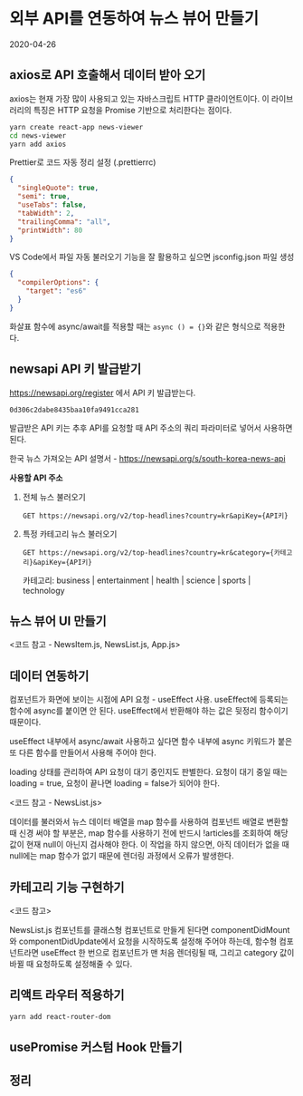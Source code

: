 # 외부 API를 연동하여 뉴스 뷰어 만들기

2020-04-26

## axios로 API 호출해서 데이터 받아 오기

axios는 현재 가장 많이 사용되고 있는 자바스크립트 HTTP 클라이언트이다. 이 라이브러리의 특징은 HTTP 요청을 Promise 기반으로 처리한다는 점이다.

```bash
yarn create react-app news-viewer
cd news-viewer
yarn add axios
```

Prettier로 코드 자동 정리 설정 (.prettierrc)

```json
{
  "singleQuote": true,
  "semi": true,
  "useTabs": false,
  "tabWidth": 2,
  "trailingComma": "all",
  "printWidth": 80
}
```

VS Code에서 파일 자동 불러오기 기능을 잘 활용하고 싶으면 jsconfig.json 파일 생성

```json
{
  "compilerOptions": {
    "target": "es6"
  }
}
```

화살표 함수에 async/await를 적용할 때는 `async () = {}`와 같은 형식으로 적용한다.

## newsapi API 키 발급받기

<https://newsapi.org/register> 에서 API 키 발급받는다.

```
0d306c2dabe8435baa10fa9491cca281
```

발급받은 API 키는 추후 API를 요청할 때 API 주소의 쿼리 파라미터로 넣어서 사용하면 된다.

한국 뉴스 가져오는 API 설명서 - <https://newsapi.org/s/south-korea-news-api>

**사용할 API 주소**

1. 전체 뉴스 불러오기
   ```
   GET https://newsapi.org/v2/top-headlines?country=kr&apiKey={API키}
   ```
2. 특정 카테고리 뉴스 불러오기
   ```
   GET https://newsapi.org/v2/top-headlines?country=kr&category={카테고리}&apiKey={API키}
   ```
   카테고리: business | entertainment | health | science | sports | technology

## 뉴스 뷰어 UI 만들기

<코드 참고 - NewsItem.js, NewsList.js, App.js>

## 데이터 연동하기

컴포넌트가 화면에 보이는 시점에 API 요청 - useEffect 사용. useEffect에 등록되는 함수에 async를 붙이면 안 된다. useEffect에서 반환해야 하는 값은 뒷정리 함수이기 때문이다.

useEffect 내부에서 async/await 사용하고 싶다면 함수 내부에 async 키워드가 붙은 또 다른 함수를 만들어서 사용해 주어야 한다.

loading 상태를 관리하여 API 요청이 대기 중인지도 판별한다. 요청이 대기 중일 때는 loading = true, 요청이 끝나면 loading = false가 되어야 한다.

<코드 참고 - NewsList.js>

데이터를 불러와서 뉴스 데이터 배열을 map 함수를 사용하여 컴포넌트 배열로 변환할 때 신경 써야 할 부분은, map 함수를 사용하기 전에 반드시 !articles를 조회하여 해당 값이 현재 null이 아닌지 검사해야 한다. 이 작업을 하지 않으면, 아직 데이터가 없을 때 null에는 map 함수가 없기 때문에 렌더링 과정에서 오류가 발생한다.

## 카테고리 기능 구현하기

<코드 참고>

NewsList.js 컴포넌트를 클래스형 컴포넌트로 만들게 된다면 componentDidMount와 componentDidUpdate에서 요청을 시작하도록 설정해 주어야 하는데, 함수형 컴포넌트라면 useEffect 한 번으로 컴포넌트가 맨 처음 렌더링될 때, 그리고 category 값이 바뀔 때 요청하도록 설정해줄 수 있다.

## 리액트 라우터 적용하기

```bash
yarn add react-router-dom
```

## usePromise 커스텀 Hook 만들기

## 정리
